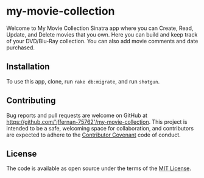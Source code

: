 # my-movie-collection

Welcome to My Movie Collection Sinatra app where you can Create, Read, Update, and Delete movies that you own. Here you can build and keep track of your DVD/Blu-Ray collection. You can also add movie comments and date purchased.

## Installation

To use this app, clone, run `rake db:migrate`, and run `shotgun`.

## Contributing

Bug reports and pull requests are welcome on GitHub at https://github.com/'jffernan-75762'/my-movie-collection. This project is intended to be a safe, welcoming space for collaboration, and contributors are expected to adhere to the [Contributor Covenant](http://contributor-covenant.org) code of conduct.

## License

The code is available as open source under the terms of the [MIT License](http://opensource.org/licenses/MIT).
